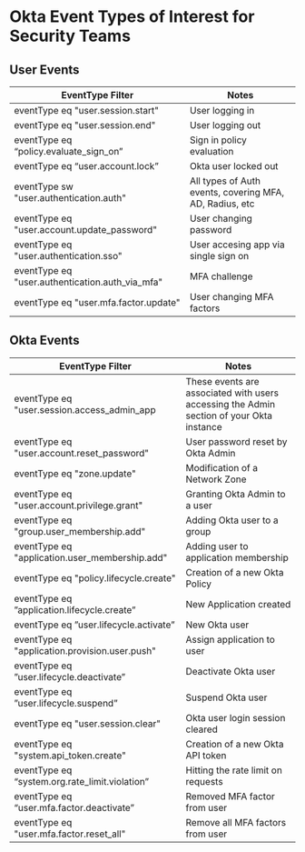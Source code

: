 # Okta Event Types of Interest for Security Teams

## User Events

|EventType Filter|Notes|
|------------- |-------------|
|eventType eq "user.session.start"|User logging in|
|eventType eq "user.session.end"|User logging out|
|eventType eq “policy.evaluate_sign_on”|Sign in policy evaluation|
|eventType eq “user.account.lock”|Okta user locked out|
|eventType sw "user.authentication.auth"|All types of Auth events, covering MFA, AD, Radius, etc|
|eventType eq "user.account.update_password"|User changing password|
|eventType eq "user.authentication.sso"|User accesing app via single sign on|
|eventType eq "user.authentication.auth_via_mfa"|MFA challenge|
|eventType eq "user.mfa.factor.update"|User changing MFA factors|

## Okta Events

| EventType Filter |  Notes|
| ------------- | -------------|
|eventType eq "user.session.access_admin_app | These events are associated with users accessing the Admin section of your Okta instance |
|eventType eq "user.account.reset_password" | User password reset by Okta Admin |
|eventType eq "zone.update"|Modification of a Network Zone|
|eventType eq "user.account.privilege.grant"|Granting Okta Admin to a user|
|eventType eq "group.user_membership.add"|Adding Okta user to a group|
|eventType eq "application.user_membership.add"|Adding user to application membership|
|eventType eq "policy.lifecycle.create"|Creation of a new Okta Policy|
|eventType eq ”application.lifecycle.create”|New Application created|
|eventType eq ”user.lifecycle.activate”|New Okta user|
|eventType eq "application.provision.user.push"|Assign application to user|
|eventType eq ”user.lifecycle.deactivate”|Deactivate Okta user|
|eventType eq ”user.lifecycle.suspend”|Suspend Okta user|
|eventType eq "user.session.clear"|Okta user login session cleared|
|eventType eq "system.api_token.create"|Creation of a new Okta API token|
|eventType eq “system.org.rate_limit.violation”|Hitting the rate limit on requests|
|eventType eq “user.mfa.factor.deactivate”|Removed MFA factor from user|
|eventType eq "user.mfa.factor.reset_all"|Remove all MFA factors from user|
